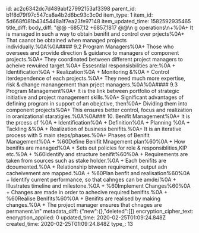 id: ac2c6342dc7d489abf27992153af3398
parent_id: b1f8d79f97c547ca8a4b2d6bc93c3c0d
item_type: 1
item_id: 5d668f081b4345448a1f7ea23fe97148
item_updated_time: 1582592935465
title_diff: 
body_diff: "@@ -6857,12 +6857,1817 @@\n g operations\n+%0A+ It is managed in such a way to obtain benifit and control over prjects%0A+ That caanot be obtained when managed projects individually.%0A%0A#### 9.2 Program Managers%0A+ Those who oversees and provide direction & guidance to managers of component projects.%0A+ They coordinated between different project managers to acheive rewuired target.%0A+ Essesntial responsisbilities are:%0A  + Identification%0A  + Realization%0A  + Monitoring &%0A  + Control  iterdependence of each projects.%0A+ They need much more expertise, risk & change manangement than prject managers.%0A%0A#### 9.3 Program Management%0A+ It is the link between portfolio of strategic initiative and project management skills.%0A+ Significant advantages of defining program in support of an obejctive, then%0A+ Dividing them into component projects%0A+ This ensures better control, focus and realization in oranizational staratigies.%0A%0A### 10. Benifit Management%0A+ It is the prcess of %0A  + Identification%0A  + Definition%0A  + Planning %0A  + Tackling &%0A  + Realization of business benifits.%0A+ It is an iterative process with 5 main steps/phases.%0A+ Phases of Benifit Management%0A  + %60Define Benifit Mnagement plan%60%0A    + How benifits are managed%0A    + Sets out policies for role & responsiblities,KIP etc.%0A  + %60Identify and structure benifit%60%0A    + Requirements are taken from sources such as stake holder.%0A    + Each benifits are dcoumented.%0A    + Relationship btween requirement, output adn cacheivement are mapped.%0A  + %60Plan benfit and realisation%60%0A    + Identify current performance, so that cahnges can be amde/%0A    + Illustrates timeline and milestone.%0A  + %60Implement Changes%60%0A    + Changes are made in order to achecive required benifits.%0A  + %60Realise Benifits%60%0A    + Benifits are realised by making changes.%0A    + The project manager ensures that chnages are permanent.\n"
metadata_diff: {"new":{},"deleted":[]}
encryption_cipher_text: 
encryption_applied: 0
updated_time: 2020-02-25T01:09:24.848Z
created_time: 2020-02-25T01:09:24.848Z
type_: 13